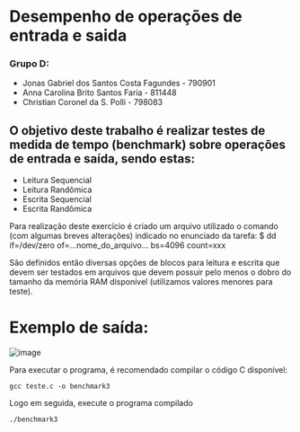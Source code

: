 # Desempenho de operações de entrada e saida

### Grupo D:
- Jonas Gabriel dos Santos Costa Fagundes - 790901
- Anna Carolina Brito Santos Faria - 811448
- Christian Coronel da S. Polli - 798083

## O objetivo deste trabalho é realizar testes de medida de tempo (benchmark) sobre operações de entrada e saída, sendo estas:
- Leitura Sequencial
- Leitura Randômica
- Escrita Sequencial
- Escrita Randômica

Para realização deste exercício é criado um arquivo utilizado o comando (com algumas breves alterações) indicado no enunciado da tarefa: $ dd if=/dev/zero of=...nome_do_arquivo... bs=4096 count=xxx 

São definidos então diversas opções de blocos para leitura e escrita que devem ser testados em arquivos que devem possuir pelo menos o dobro do tamanho da memória RAM disponível (utilizamos valores menores para teste).

# Exemplo de saída:
![image](https://github.com/Maracujacake/benchmark_SO/assets/74564883/e103b225-4482-4c8c-a2b7-d7acf5128629)

Para executar o programa, é recomendado compilar o código C disponível:

```
gcc teste.c -o benchmark3
```
Logo em seguida, execute o programa compilado

```
./benchmark3
```
